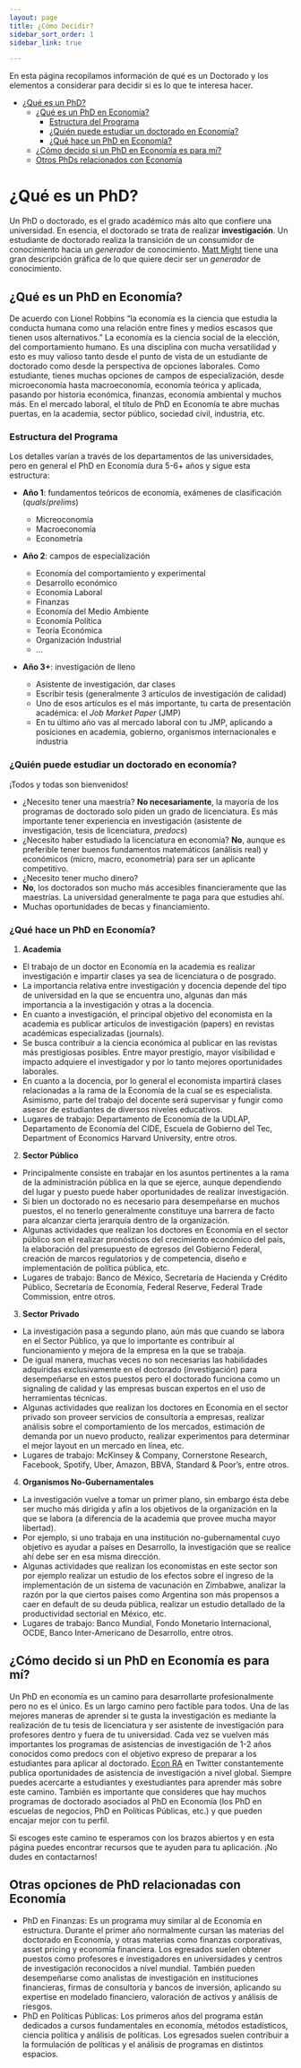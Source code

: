 ```yaml
---
layout: page
title: ¿Cómo Decidir?
sidebar_sort_order: 1
sidebar_link: true

---
```



En esta página recopilamos información de qué es un Doctorado y los elementos a considerar para decidir si es lo que te interesa hacer.

- [¿Qué es un PhD?](#queEsPhd)
  - [¿Qué es un PhD en Economía?](#phdEconomia)
    - [Estructura del Programa](#estructura)
    - [¿Quién puede estudiar un doctorado en Economía?](#quienPhd)
    - [¿Qué hace un PhD en Economía?](#queHacePhd)
  - [¿Cómo decido si un PhD en Economía es para mí?](#comoDecido)
  - [Otros PhDs relacionados con Economía](#otrosPhd)



# <a name="queEsPhd"></a> ¿Qué es un PhD?


Un PhD o doctorado, es el grado académico más alto que confiere una universidad. En esencia, el doctorado se trata de realizar **investigación**. Un estudiante de doctorado realiza la transición de un consumidor de conocimiento hacia un *generador* de conocimiento. [Matt Might](http://matt.might.net/articles/phd-school-in-pictures/) tiene una gran descripción gráfica de lo que quiere decir ser un *generador* de conocimiento.

## <a name="phdEconomia"></a> ¿Qué es un PhD en Economía?
De acuerdo con Lionel Robbins “la economía es la ciencia que estudia la conducta humana como una relación entre fines y medios escasos que tienen usos alternativos.” La economía es la ciencia social de la elección, del comportamiento humano. Es una disciplina con mucha versatilidad y esto es muy valioso tanto desde el punto de vista de un estudiante de doctorado como desde la perspectiva de opciones laborales. Como estudiante, tienes muchas opciones de campos de especialización, desde microeconomía hasta macroeconomía, economía teórica y aplicada, pasando por historia económica, finanzas, economía ambiental y muchos más. En el mercado laboral, el título de PhD en Economía te abre muchas puertas, en la academia, sector público, sociedad civil, industria, etc.

### <a name="estructura"></a> Estructura del Programa
Los detalles varían a través de los departamentos de las universidades, pero en general el PhD en Economía dura 5-6+ años y sigue esta estructura:

-	**Año 1**: fundamentos teóricos de economía, exámenes de clasificación (*quals*/*prelims*)

    - Micreoconomía
    - Macroeconomía
    - Econometría
-	**Año 2**: campos de especialización
    -	Economía del comportamiento y experimental
    -	Desarrollo económico
    -	Economía Laboral
    -	Finanzas
    -	Economía del Medio Ambiente
    -	Economía Política
    -	Teoría Económica
    -	Organización Industrial
    -	…
-	**Año 3+**: investigación de lleno
    -	Asistente de investigación, dar clases
    -	Escribir tesis (generalmente 3 artículos de investigación de calidad)
    -	Uno de esos artículos es el más importante, tu carta de presentación académica: el *Job Market Paper* (JMP)
    -	En tu último año vas al mercado laboral con tu JMP, aplicando a posiciones en academia, gobierno, organismos internacionales e industria


### <a name="quienPhd"></a> ¿Quién puede estudiar un doctorado en economía?

¡Todos y todas son bienvenidos!

-	¿Necesito tener una maestría?
**No necesariamente**, la mayoría de los programas de doctorado solo piden un grado de licenciatura. Es más importante tener experiencia en investigación (asistente de investigación, tesis de licenciatura, *predocs*)
-	¿Necesito haber estudiado la licenciatura en economía?
**No**, aunque es preferible tener buenos fundamentos matemáticos (análisis real) y económicos (micro, macro, econometría) para ser un aplicante competitivo.
-	¿Necesito tener mucho dinero?
-	**No**, los doctorados son mucho más accesibles financieramente que las maestrías. La universidad generalmente te paga para que estudies ahí.
-	Muchas oportunidades de becas y financiamiento.


### <a name="queHacePhd"></a> ¿Qué hace un PhD en Economía?
1.	**Academia**
-	El trabajo de un doctor en Economía en la academia es realizar investigación e impartir clases ya sea de licenciatura o de posgrado.
-	La importancia relativa entre investigación y docencia depende del tipo de universidad en la que se encuentra uno, algunas dan más importancia a la investigación y otras a la docencia.
-	En cuanto a investigación, el principal objetivo del economista en la academia es publicar artículos de investigación (papers) en revistas académicas especializadas (journals).
-	Se busca contribuir a la ciencia económica al publicar en las revistas más prestigiosas posibles. Entre mayor prestigio, mayor visibilidad e impacto adquiere el investigador y por lo tanto mejores oportunidades laborales.
-	En cuanto a la docencia, por lo general el economista impartirá clases relacionadas a la rama de la Economía de la cual se es especialista. Asimismo, parte del trabajo del docente será supervisar y fungir como asesor de estudiantes de diversos niveles educativos.
-	Lugares de trabajo: Departamento de Economía de la UDLAP, Departamento de Economía del CIDE, Escuela de Gobierno del Tec, Department of Economics Harvard University, entre otros.
2.	**Sector Público**
-	Principalmente consiste en trabajar en los asuntos pertinentes a la rama de la administración pública en la que se ejerce, aunque dependiendo del lugar y puesto puede haber oportunidades de realizar investigación.
-	Si bien un doctorado no es necesario para desempeñarse en muchos puestos, el no tenerlo generalmente constituye una barrera de facto para alcanzar cierta jerarquía dentro de la organización.
-	Algunas actividades que realizan los doctores en Economía en el sector público son el realizar pronósticos del crecimiento económico del país, la elaboración del presupuesto de egresos del Gobierno Federal, creación de marcos regulatorios y de competencia, diseño e implementación de política pública, etc.
-	Lugares de trabajo: Banco de México, Secretaría de Hacienda y Crédito Público, Secretaría de Economía, Federal Reserve, Federal Trade Commission, entre otros.
3.	**Sector Privado**
-	La investigación pasa a segundo plano, aún más que cuando se labora en el Sector Público, ya que lo importante es contribuir al funcionamiento y mejora de la empresa en la que se trabaja.
-	De igual manera, muchas veces no son necesarias las habilidades adquiridas exclusivamente en el doctorado (investigación) para desempeñarse en estos puestos pero el doctorado funciona como un signaling de calidad y las empresas buscan expertos en el uso de herramientas técnicas.
-	Algunas actividades que realizan los doctores en Economía en el sector privado son proveer servicios de consultoría a empresas, realizar análisis sobre el comportamiento de los mercados, estimación de demanda por un nuevo producto, realizar experimentos para determinar el mejor layout en un mercado en línea, etc.
-	Lugares de trabajo: McKinsey & Company, Cornerstone Research, Facebook, Spotify, Uber, Amazon, BBVA, Standard & Poor’s, entre otros.
4.	**Organismos No-Gubernamentales**
-	La investigación vuelve a tomar un primer plano, sin embargo ésta debe ser mucho más dirigida y afín a los objetivos de la organización en la que se labora (a diferencia de la academia que provee  mucha mayor libertad).
-	Por ejemplo, si uno trabaja en una institución no-gubernamental cuyo objetivo es ayudar a países en Desarrollo, la investigación que se realice ahí debe ser en esa misma dirección.
-	Algunas actividades que realizan los economistas en este sector son por ejemplo realizar un estudio de los efectos sobre el ingreso de la implementación de un sistema de vacunación en Zimbabwe, analizar la razón por la que ciertos países como Argentina son más propensos a caer en default de su deuda pública, realizar un estudio detallado de la productividad sectorial en México, etc.
-	Lugares de trabajo: Banco Mundial, Fondo Monetario Internacional, OCDE, Banco Inter-Americano de Desarrollo, entre otros.

## <a name="comoDecido"></a> ¿Cómo decido si un PhD en Economía es para mí?

Un PhD en economía es un camino para desarrollarte profesionalmente pero no es el único. Es un largo camino pero factible para todos. Una de las mejores maneras de aprender si te gusta la investigación es mediante la realización de tu tesis de licenciatura y ser asistente de investigación para profesores dentro y fuera de tu universidad. Cada vez se vuelven más importantes los programas de asistencias de investigación de 1-2 años conocidos como predocs con el objetivo expreso de preparar a los estudiantes para aplicar al doctorado. [Econ RA](https://twitter.com/econ_ra) en Twitter constantemente publica oportunidades de asistencia de investigación a nivel global.
Siempre puedes acercarte a estudiantes y exestudiantes para aprender más sobre este camino. También es importante que consideres que hay muchos programas de doctorado asociados al PhD en Economía (los PhD en escuelas de negocios, PhD en Políticas Públicas, etc.) y que pueden encajar mejor con tu perfil.

Si escoges este camino te esperamos con los brazos abiertos y en esta página puedes encontrar recursos que te ayuden para tu aplicación. ¡No dudes en contactarnos!

## <a name="otrosPhd"></a> Otras opciones de PhD relacionadas con Economía
- PhD en Finanzas: Es un programa muy similar al de Economía en estructura. Durante el primer año normalmente cursan las materias del doctorado en Economía, y otras materias como finanzas corporativas, asset pricing y economía financiera. Los egresados suelen obtener puestos como profesores e investigadores en universidades y centros de investigación reconocidos a nivel mundial. También pueden desempeñarse como analistas de investigación en instituciones financieras, firmas de consultoría y bancos de inversión, aplicando su expertise en modelado financiero, valoración de activos y análisis de riesgos.
- PhD en Políticas Públicas: Los primeros años del programa están dedicados a cursos fundamentales en economía, métodos estadísticos, ciencia política y análisis de políticas. Los egresados suelen contribuir a la formulación de políticas y el análisis de programas en distintos espacios. 
